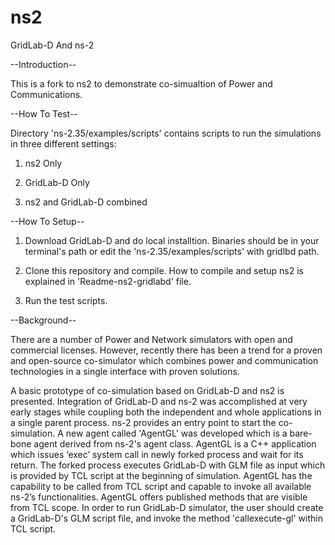 # ns2
GridLab-D And ns-2

--Introduction--

This is a fork to ns2 to demonstrate co-simualtion of Power and Communications.

--How To Test--

Directory 'ns-2.35/examples/scripts' contains scripts to run the simulations in three different settings:

1) ns2 Only 

2) GridLab-D Only 

3) ns2 and GridLab-D combined



--How To Setup--

1) Download GridLab-D and do local installtion. Binaries should be in your terminal's path or edit the 'ns-2.35/examples/scripts' with gridlbd path.

2) Clone this repository and compile. How to compile and setup ns2 is explained in 'Readme-ns2-gridlabd' file.

3) Run the test scripts.


--Background--

There are a number of Power and Network simulators with open and commercial licenses. However, recently there
has been a trend for a proven and open-source co-simulator which combines power and communication technologies in a single interface with proven solutions.

A basic prototype of co-simulation based on GridLab-D and ns2 is presented. Integration of GridLab-D and ns-2 was accomplished at very early stages while coupling both the independent and whole
applications in a single parent process. ns-2 provides an entry point to start the co-simulation. A new agent called 'AgentGL' was
developed which is a bare-bone agent derived from ns-2's agent class. AgentGL is a C++ application which issues
‘exec’ system call in newly forked process and wait for its return. The forked process executes GridLab-D with GLM file as
input which is provided by TCL script at the beginning of simulation. AgentGL has the capability to be called from
TCL script and capable to invoke all available ns-2’s functionalities. AgentGL offers published methods that are
visible from TCL scope. In order to run GridLab-D simulator, the user should create a GridLab-D's GLM script file, and invoke the
method 'callexecute-gl' within TCL script.



